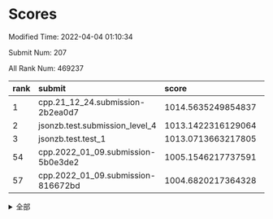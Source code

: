 # Scores

Modified Time: 2022-04-04 01:10:34

Submit Num: 207

All Rank Num: 469237

| rank |               submit               |       score        |       sigma        | pk_num |
| :--- | :--------------------------------- | :----------------- | :----------------- | :----- |
| 1    | cpp.21_12_24.submission-2b2ea0d7   | 1014.5635249854837 | 0.8295388179842156 | 9072   |
| 2    | jsonzb.test.submission_level_4     | 1013.1422316129064 | 0.8033373683019087 | 9066   |
| 3    | jsonzb.test.test_1                 | 1013.0713663217805 | 0.8048932938251089 | 9065   |
| 54   | cpp.2022_01_09.submission-5b0e3de2 | 1005.1546217737591 | 0.7211927468188523 | 9067   |
| 57   | cpp.2022_01_09.submission-816672bd | 1004.6820217364328 | 0.7161728108705059 | 9071   |


<details>
<summary>全部</summary>

| rank |                 submit                 |       score        |       sigma        | pk_num |
| :--- | :------------------------------------- | :----------------- | :----------------- | :----- |
| 1    | cpp.21_12_24.submission-2b2ea0d7       | 1014.5635249854837 | 0.8295388179842156 | 9072   |
| 2    | jsonzb.test.submission_level_4         | 1013.1422316129064 | 0.8033373683019087 | 9066   |
| 3    | jsonzb.test.test_1                     | 1013.0713663217805 | 0.8048932938251089 | 9065   |
| 4    | gobigger.level_3.submission_level_3_26 | 1012.8540144221901 | 0.7963152183962768 | 9069   |
| 5    | gobigger.level_3.submission_level_3_0  | 1011.431285557614  | 0.7783950012400552 | 9066   |
| 6    | gobigger.level_3.submission_level_3_17 | 1010.9435914712169 | 0.753515038647056  | 9070   |
| 7    | gobigger.level_3.submission_level_3_45 | 1010.9398318013108 | 0.7868952942242272 | 9071   |
| 8    | gobigger.level_3.submission_level_3_37 | 1010.8888520154411 | 0.7772688381358611 | 9067   |
| 9    | gobigger.level_3.submission_level_3_24 | 1010.8622494030474 | 0.765024028472265  | 9068   |
| 10   | gobigger.level_3.submission_level_3_43 | 1010.7985630890304 | 0.7576402111041858 | 9064   |
| 11   | gobigger.level_3.submission_level_3_33 | 1010.787509956524  | 0.7819519899463588 | 9065   |
| 12   | gobigger.level_3.submission_level_3_11 | 1010.7839769313993 | 0.7716453800711518 | 9065   |
| 13   | gobigger.level_3.submission_level_3_49 | 1010.7702517647401 | 0.7474781939888197 | 9072   |
| 14   | gobigger.level_3.submission_level_3_16 | 1010.6383829424884 | 0.7573371626098178 | 9065   |
| 15   | gobigger.level_3.submission_level_3_32 | 1010.539505941222  | 0.7933557878623876 | 9070   |
| 16   | gobigger.level_3.submission_level_3_22 | 1010.4322979433638 | 0.7465798942327443 | 9071   |
| 17   | gobigger.level_3.submission_level_3_1  | 1010.4103769989214 | 0.7573690895386641 | 9068   |
| 18   | gobigger.level_3.submission_level_3_31 | 1010.3578830995024 | 0.7460126974170469 | 9061   |
| 19   | gobigger.level_3.submission_level_3_40 | 1010.3446934773805 | 0.7368194292836368 | 9066   |
| 20   | gobigger.level_3.submission_level_3_6  | 1010.3267115176701 | 0.7643845519761104 | 9065   |
| 21   | gobigger.level_3.submission_level_3_23 | 1010.278506333226  | 0.7623149714688552 | 9072   |
| 22   | gobigger.level_3.submission_level_3_21 | 1010.2242555625677 | 0.7520145614284975 | 9068   |
| 23   | gobigger.level_3.submission_level_3_15 | 1010.2168537716814 | 0.7533542353364957 | 9066   |
| 24   | gobigger.level_3.submission_level_3_25 | 1010.1619012863371 | 0.740900573239433  | 9062   |
| 25   | gobigger.level_3.submission_level_3_48 | 1010.1025631741832 | 0.7588596923113238 | 9072   |
| 26   | gobigger.level_3.submission_level_3_8  | 1010.073019863996  | 0.773323524994417  | 9070   |
| 27   | gobigger.level_3.submission_level_3_27 | 1010.061659408556  | 0.7424193572080885 | 9071   |
| 28   | gobigger.level_3.submission_level_3_18 | 1009.9801864598359 | 0.7661456673108804 | 9068   |
| 29   | gobigger.level_3.submission_level_3_4  | 1009.8755513265694 | 0.7421688453923159 | 9069   |
| 30   | gobigger.level_3.submission_level_3_46 | 1009.8293221540041 | 0.7596153898173552 | 9069   |
| 31   | gobigger.level_3.submission_level_3_5  | 1009.7894343560706 | 0.7659597459954116 | 9069   |
| 32   | gobigger.level_3.submission_level_3_20 | 1009.7883168169161 | 0.780152812180438  | 9068   |
| 33   | gobigger.level_3.submission_level_3_10 | 1009.7644934193437 | 0.755497226423358  | 9064   |
| 34   | gobigger.level_3.submission_level_3_7  | 1009.7512366443223 | 0.7528560382960456 | 9068   |
| 35   | gobigger.level_3.submission_level_3_35 | 1009.7478298833316 | 0.7757205682765987 | 9065   |
| 36   | gobigger.level_3.submission_level_3_41 | 1009.7389070196986 | 0.7621538647110572 | 9072   |
| 37   | gobigger.level_3.submission_level_3_38 | 1009.7116284222226 | 0.7500121111077779 | 9067   |
| 38   | gobigger.level_3.submission_level_3_28 | 1009.57978698482   | 0.7399627877981554 | 9068   |
| 39   | gobigger.level_3.submission_level_3_42 | 1009.5394182805562 | 0.7672017611624313 | 9069   |
| 40   | gobigger.level_3.submission_level_3_13 | 1009.4465685293804 | 0.7859304822749431 | 9067   |
| 41   | gobigger.level_3.submission_level_3_44 | 1009.4320893702804 | 0.7431309591969223 | 9068   |
| 42   | gobigger.level_3.submission_level_3_34 | 1009.4224929693296 | 0.7302632614466271 | 9071   |
| 43   | gobigger.level_3.submission_level_3_12 | 1009.4059317746878 | 0.7553011061604938 | 9068   |
| 44   | gobigger.level_3.submission_level_3_14 | 1009.2102259823994 | 0.7342942865748603 | 9069   |
| 45   | gobigger.level_3.submission_level_3_2  | 1009.1621440594453 | 0.7586192651820027 | 9062   |
| 46   | gobigger.level_3.submission_level_3_3  | 1009.0753573631299 | 0.7609629367477967 | 9068   |
| 47   | gobigger.level_3.submission_level_3_19 | 1009.0507358409272 | 0.7527071799839926 | 9071   |
| 48   | gobigger.level_3.submission_level_3_47 | 1008.9846786839472 | 0.7530897135016615 | 9073   |
| 49   | gobigger.level_3.submission_level_3_9  | 1008.8812752429926 | 0.7458729531357489 | 9072   |
| 50   | gobigger.level_3.submission_level_3_39 | 1008.8522982044808 | 0.7559950077641747 | 9065   |
| 51   | gobigger.level_3.submission_level_3_36 | 1008.7170823323952 | 0.741270362883445  | 9072   |
| 52   | gobigger.level_3.submission_level_3_30 | 1008.5656908378538 | 0.7536507004544883 | 9071   |
| 53   | gobigger.level_3.submission_level_3_29 | 1008.0646628946753 | 0.7530471950772804 | 9070   |
| 54   | cpp.2022_01_09.submission-5b0e3de2     | 1005.1546217737591 | 0.7211927468188523 | 9067   |
| 55   | gobigger.level_1.submission_level_1_13 | 1004.9765055047475 | 0.7268430903797626 | 9069   |
| 56   | gobigger.level_1.submission_level_1_29 | 1004.8508918026216 | 0.721415077135813  | 9075   |
| 57   | cpp.2022_01_09.submission-816672bd     | 1004.6820217364328 | 0.7161728108705059 | 9071   |
| 58   | gobigger.level_1.submission_level_1_47 | 1004.6481386370735 | 0.7134842825686083 | 9072   |
| 59   | gobigger.level_1.submission_level_1_6  | 1004.6226043934149 | 0.7068668635716602 | 9065   |
| 60   | gobigger.level_1.submission_level_1_32 | 1004.5804189011023 | 0.725519170731931  | 9066   |
| 61   | gobigger.level_1.submission_level_1_24 | 1004.5738339311974 | 0.7295537175510192 | 9067   |
| 62   | gobigger.level_1.submission_level_1_34 | 1004.5640236905845 | 0.7185230290491768 | 9074   |
| 63   | gobigger.level_1.submission_level_1_42 | 1004.3598064900674 | 0.7125308997835927 | 9064   |
| 64   | gobigger.level_1.submission_level_1_15 | 1004.3405425547876 | 0.7257499821298513 | 9071   |
| 65   | gobigger.level_1.submission_level_1_39 | 1004.2305263586743 | 0.7194999905415722 | 9065   |
| 66   | gobigger.level_1.submission_level_1_21 | 1004.1713713169313 | 0.7176626533641519 | 9067   |
| 67   | gobigger.level_1.submission_level_1_41 | 1004.1426149082587 | 0.7216515927635877 | 9064   |
| 68   | gobigger.level_1.submission_level_1_26 | 1004.0932983104262 | 0.7207446023831611 | 9066   |
| 69   | gobigger.level_1.submission_level_1_43 | 1004.0660619794917 | 0.7118783722811103 | 9066   |
| 70   | gobigger.level_1.submission_level_1_2  | 1003.9388328231913 | 0.7106658144154897 | 9068   |
| 71   | gobigger.level_1.submission_level_1_10 | 1003.8671537397573 | 0.7101855224188022 | 9064   |
| 72   | gobigger.level_1.submission_level_1_38 | 1003.8486359349223 | 0.7147215043896418 | 9070   |
| 73   | gobigger.level_1.submission_level_1_17 | 1003.793562349804  | 0.7093550356986169 | 9067   |
| 74   | gobigger.level_1.submission_level_1_12 | 1003.7600854949642 | 0.7113908496192525 | 9066   |
| 75   | gobigger.level_1.submission_level_1_31 | 1003.7116112547444 | 0.7192210532479462 | 9069   |
| 76   | gobigger.level_1.submission_level_1_46 | 1003.6610178020588 | 0.70602866258213   | 9068   |
| 77   | gobigger.level_1.submission_level_1_44 | 1003.5933193941787 | 0.7339541503359525 | 9069   |
| 78   | gobigger.level_1.submission_level_1_14 | 1003.5364375461546 | 0.7170964433419095 | 9067   |
| 79   | gobigger.level_1.submission_level_1_40 | 1003.4502153952201 | 0.7161152021603531 | 9065   |
| 80   | gobigger.level_1.submission_level_1_35 | 1003.3781605962915 | 0.7209902305446821 | 9069   |
| 81   | gobigger.level_1.submission_level_1_33 | 1003.3618551455314 | 0.7132927926465719 | 9066   |
| 82   | gobigger.level_1.submission_level_1_37 | 1003.3233330131633 | 0.7172528738583517 | 9073   |
| 83   | gobigger.level_1.submission_level_1_27 | 1003.3215834835031 | 0.711783731381135  | 9069   |
| 84   | gobigger.level_1.submission_level_1_28 | 1003.2587326406242 | 0.7180013591179755 | 9070   |
| 85   | gobigger.level_1.submission_level_1_30 | 1003.2542135230123 | 0.7238973808874659 | 9070   |
| 86   | gobigger.level_1.submission_level_1_19 | 1003.2239404869097 | 0.7177406073348309 | 9069   |
| 87   | gobigger.level_1.submission_level_1_49 | 1003.1519545516998 | 0.7151772442809925 | 9064   |
| 88   | gobigger.level_1.submission_level_1_25 | 1003.0840850905774 | 0.7141296091971796 | 9070   |
| 89   | gobigger.level_1.submission_level_1_11 | 1003.0497761300893 | 0.7104315562422074 | 9065   |
| 90   | gobigger.level_1.submission_level_1_36 | 1002.9558728179603 | 0.7063404934432688 | 9070   |
| 91   | gobigger.level_1.submission_level_1_5  | 1002.9210383251444 | 0.7082994303283804 | 9071   |
| 92   | gobigger.level_1.submission_level_1_20 | 1002.9074815698988 | 0.7215589260395575 | 9064   |
| 93   | gobigger.level_1.submission_level_1_8  | 1002.8092002294374 | 0.7198414544227006 | 9064   |
| 94   | gobigger.level_1.submission_level_1_1  | 1002.791585845285  | 0.723141475192331  | 9069   |
| 95   | gobigger.level_1.submission_level_1_0  | 1002.767745660667  | 0.7196868041571861 | 9070   |
| 96   | gobigger.level_1.submission_level_1_48 | 1002.734522904171  | 0.7152985076778412 | 9069   |
| 97   | gobigger.level_1.submission_level_1_4  | 1002.7333328945008 | 0.703682078209087  | 9065   |
| 98   | gobigger.level_1.submission_level_1_3  | 1002.700628146588  | 0.7089923738990267 | 9067   |
| 99   | gobigger.level_1.submission_level_1_22 | 1002.6618365691743 | 0.7142512248466333 | 9069   |
| 100  | gobigger.level_1.submission_level_1_7  | 1002.6353097807867 | 0.7103531637777122 | 9071   |
| 101  | gobigger.level_1.submission_level_1_45 | 1002.5743887598699 | 0.7252695788170147 | 9072   |
| 102  | gobigger.level_1.submission_level_1_9  | 1001.9236710989837 | 0.7088531778858009 | 9066   |
| 103  | gobigger.level_1.submission_level_1_23 | 1001.6656242366124 | 0.6981719873158412 | 9063   |
| 104  | gobigger.level_1.submission_level_1_18 | 1001.3720158965845 | 0.7141943046050745 | 9066   |
| 105  | gobigger.level_1.submission_level_1_16 | 1001.3324324112979 | 0.712789156208206  | 9068   |
| 106  | gobigger.random.submission_random_31   | 997.3637632557909  | 0.7108611183346445 | 9064   |
| 107  | gobigger.random.submission_random_12   | 997.3511333476981  | 0.7039079453011208 | 9070   |
| 108  | gobigger.random.submission_random_14   | 997.2821891151215  | 0.7108829454884711 | 9069   |
| 109  | gobigger.random.submission_random_13   | 997.262194015625   | 0.7037795300822922 | 9069   |
| 110  | gobigger.random.submission_random_7    | 997.245569490607   | 0.7152354553094996 | 9067   |
| 111  | gobigger.random.submission_random_5    | 997.0233990389171  | 0.7046138226231122 | 9062   |
| 112  | gobigger.random.submission_random_3    | 996.84207876516    | 0.7162416240472251 | 9069   |
| 113  | gobigger.random.submission_random_24   | 996.771186706179   | 0.7254504037185058 | 9067   |
| 114  | gobigger.random.submission_random_10   | 996.7614408269628  | 0.7153878460543078 | 9061   |
| 115  | gobigger.random.submission_random_9    | 996.6084853971482  | 0.6963943995936506 | 9068   |
| 116  | gobigger.random.submission_random_49   | 996.5500740598229  | 0.7222087178906448 | 9069   |
| 117  | gobigger.random.submission_random_27   | 996.5465921770723  | 0.7175849450382814 | 9066   |
| 118  | gobigger.random.submission_random_46   | 996.296898019887   | 0.7072116631217289 | 9063   |
| 119  | gobigger.random.submission_random_30   | 996.2522018052507  | 0.7013947502347602 | 9066   |
| 120  | gobigger.random.submission_random_26   | 996.2267198875053  | 0.7051019772261711 | 9067   |
| 121  | gobigger.random.submission_random_22   | 996.222898440519   | 0.7134979640811211 | 9062   |
| 122  | gobigger.random.submission_random_47   | 996.173255004658   | 0.7249930454646892 | 9070   |
| 123  | gobigger.random.submission_random_6    | 996.1607337851821  | 0.7155591811996613 | 9068   |
| 124  | gobigger.random.submission_random_48   | 996.1437780040034  | 0.6999736492152269 | 9063   |
| 125  | gobigger.random.submission_random_32   | 996.1044318175858  | 0.7056554061852229 | 9066   |
| 126  | gobigger.random.submission_random_8    | 996.094119956701   | 0.7189724753328485 | 9061   |
| 127  | gobigger.random.submission_random_36   | 996.0741213157903  | 0.735704458830333  | 9067   |
| 128  | gobigger.random.submission_random_28   | 996.0716931421366  | 0.7225327990544379 | 9069   |
| 129  | gobigger.random.submission_random_33   | 996.0715805092948  | 0.7113874022862504 | 9069   |
| 130  | gobigger.random.submission_random_16   | 996.0448440317114  | 0.7220739562006179 | 9068   |
| 131  | gobigger.random.submission_random_18   | 996.0371585651859  | 0.7198180253293499 | 9059   |
| 132  | gobigger.random.submission_random_34   | 996.0269704200249  | 0.7081280276532099 | 9073   |
| 133  | gobigger.random.submission_random_11   | 995.96739205063    | 0.7073281273342734 | 9065   |
| 134  | gobigger.random.submission_random_0    | 995.9293580479476  | 0.7253661316118624 | 9070   |
| 135  | gobigger.random.submission_random_4    | 995.9131517457253  | 0.7070439275908121 | 9067   |
| 136  | gobigger.random.submission_random_45   | 995.826220181618   | 0.709344724280368  | 9066   |
| 137  | gobigger.random.submission_random_2    | 995.8009703755573  | 0.711052761581003  | 9067   |
| 138  | gobigger.random.submission_random_42   | 995.7495811889506  | 0.7271606890616564 | 9067   |
| 139  | gobigger.random.submission_random_15   | 995.731763021962   | 0.7150449660384103 | 9064   |
| 140  | gobigger.random.submission_random_23   | 995.6327224331156  | 0.7228551932412992 | 9071   |
| 141  | gobigger.random.submission_random_17   | 995.6240711920374  | 0.7218997426532053 | 9065   |
| 142  | gobigger.random.submission_random_1    | 995.5961356898721  | 0.710957795163139  | 9064   |
| 143  | gobigger.random.submission_random_41   | 995.5028020928553  | 0.7027419103627183 | 9071   |
| 144  | gobigger.random.submission_random_43   | 995.2998763256378  | 0.7121449231382688 | 9069   |
| 145  | gobigger.random.submission_random_29   | 995.2600617609125  | 0.7302411876516293 | 9066   |
| 146  | gobigger.random.submission_random_19   | 995.140918921771   | 0.7243474610031371 | 9062   |
| 147  | gobigger.random.submission_random_20   | 995.1348236866668  | 0.735180407756865  | 9064   |
| 148  | gobigger.random.submission_random_25   | 995.1074519132711  | 0.7394854902156943 | 9073   |
| 149  | gobigger.random.submission_random_44   | 995.0840017201764  | 0.7271708126599722 | 9063   |
| 150  | gobigger.random.submission_random_35   | 995.0618049374573  | 0.7214307963873655 | 9064   |
| 151  | gobigger.random.submission_random_38   | 995.0360459258757  | 0.7206498461108383 | 9065   |
| 152  | gobigger.random.submission_random_39   | 994.8073530456908  | 0.7228684078242469 | 9062   |
| 153  | gobigger.random.submission_random_37   | 994.7274108365569  | 0.7301975687280291 | 9065   |
| 154  | gobigger.random.submission_random_21   | 994.1416687771975  | 0.7212345492250923 | 9067   |
| 155  | gobigger.random.submission_random_40   | 994.1092326368631  | 0.7145071710089942 | 9070   |
| 156  | gobigger.level_2.submission_level_2_42 | 993.7368629122245  | 0.7269542792909812 | 9071   |
| 157  | gobigger.level_2.submission_level_2_40 | 993.710688016996   | 0.7419812692756641 | 9073   |
| 158  | gobigger.level_2.submission_level_2_25 | 993.5327770050873  | 0.7258639507752794 | 9067   |
| 159  | gobigger.level_2.submission_level_2_20 | 993.4883705728759  | 0.7324354462639917 | 9059   |
| 160  | gobigger.level_2.submission_level_2_26 | 993.4381243088347  | 0.7508934251866469 | 9063   |
| 161  | gobigger.level_2.submission_level_2_49 | 993.0991507638937  | 0.7454902230887032 | 9063   |
| 162  | gobigger.level_2.submission_level_2_22 | 993.0006378826095  | 0.7450809699424147 | 9067   |
| 163  | gobigger.level_2.submission_level_2_5  | 992.9181869962117  | 0.7466426163647903 | 9068   |
| 164  | gobigger.level_2.submission_level_2_12 | 992.8468637050211  | 0.7530646495222199 | 9070   |
| 165  | gobigger.level_2.submission_level_2_43 | 992.71599095119    | 0.7451879193287391 | 9066   |
| 166  | gobigger.level_2.submission_level_2_30 | 992.671204249903   | 0.7427412789277547 | 9070   |
| 167  | gobigger.level_2.submission_level_2_0  | 992.6349920100204  | 0.7337911501899422 | 9069   |
| 168  | gobigger.level_2.submission_level_2_4  | 992.6271140542513  | 0.7365123646381078 | 9068   |
| 169  | gobigger.level_2.submission_level_2_47 | 992.5877828214957  | 0.7340954438519363 | 9069   |
| 170  | gobigger.level_2.submission_level_2_13 | 992.5816097989855  | 0.7414881162438953 | 9068   |
| 171  | gobigger.level_2.submission_level_2_31 | 992.579880054093   | 0.7429931475225131 | 9070   |
| 172  | gobigger.level_2.submission_level_2_21 | 992.5715851708857  | 0.7395316498325917 | 9071   |
| 173  | gobigger.level_2.submission_level_2_2  | 992.4443251632503  | 0.7360851759791178 | 9070   |
| 174  | gobigger.level_2.submission_level_2_19 | 992.3358659170977  | 0.7502362460002642 | 9064   |
| 175  | gobigger.level_2.submission_level_2_23 | 992.3042583165951  | 0.7354855955881119 | 9065   |
| 176  | gobigger.level_2.submission_level_2_41 | 992.2745840394691  | 0.727478366113595  | 9073   |
| 177  | gobigger.level_2.submission_level_2_46 | 992.2720213670335  | 0.7759409241828822 | 9070   |
| 178  | gobigger.level_2.submission_level_2_48 | 992.2639100790949  | 0.7448607748228026 | 9067   |
| 179  | gobigger.level_2.submission_level_2_27 | 992.201002960172   | 0.7448310738777811 | 9066   |
| 180  | gobigger.level_2.submission_level_2_35 | 992.193391859195   | 0.7314324480748859 | 9067   |
| 181  | gobigger.level_2.submission_level_2_17 | 992.078582852013   | 0.7472519254875309 | 9068   |
| 182  | gobigger.level_2.submission_level_2_44 | 992.0500972652027  | 0.7502471457924159 | 9064   |
| 183  | gobigger.level_2.submission_level_2_32 | 991.981618081051   | 0.7445917482584506 | 9072   |
| 184  | gobigger.level_2.submission_level_2_15 | 991.896501125593   | 0.7553494285652256 | 9066   |
| 185  | gobigger.level_2.submission_level_2_38 | 991.8880490221579  | 0.7522763586149015 | 9065   |
| 186  | gobigger.level_2.submission_level_2_45 | 991.8556583327829  | 0.7580605953130128 | 9064   |
| 187  | gobigger.level_2.submission_level_2_9  | 991.8526919761118  | 0.7591340772248185 | 9063   |
| 188  | gobigger.level_2.submission_level_2_16 | 991.754581004302   | 0.7415445519047974 | 9065   |
| 189  | gobigger.level_2.submission_level_2_18 | 991.6691555152695  | 0.7530311217721837 | 9067   |
| 190  | gobigger.level_2.submission_level_2_1  | 991.5999134114833  | 0.7578779476084994 | 9074   |
| 191  | gobigger.level_2.submission_level_2_28 | 991.5691898653697  | 0.7698270729662026 | 9067   |
| 192  | gobigger.level_2.submission_level_2_10 | 991.4674534032187  | 0.7416627024139916 | 9068   |
| 193  | gobigger.level_2.submission_level_2_33 | 991.3559972219799  | 0.7413968970084616 | 9067   |
| 194  | gobigger.level_2.submission_level_2_3  | 991.3520733073368  | 0.739747240476106  | 9067   |
| 195  | gobigger.level_2.submission_level_2_39 | 991.3139160648407  | 0.7489233526284002 | 9065   |
| 196  | gobigger.level_2.submission_level_2_29 | 991.2449316057609  | 0.7542352056951851 | 9058   |
| 197  | gobigger.level_2.submission_level_2_8  | 991.2195098565021  | 0.7517317693852669 | 9062   |
| 198  | gobigger.level_2.submission_level_2_6  | 991.205476817532   | 0.7653890941233625 | 9066   |
| 199  | gobigger.level_2.submission_level_2_34 | 991.0525369580278  | 0.7464542720290076 | 9068   |
| 200  | gobigger.level_2.submission_level_2_36 | 990.7505067758084  | 0.7583915622815084 | 9066   |
| 201  | gobigger.level_2.submission_level_2_37 | 990.7304635956249  | 0.7628665286330364 | 9071   |
| 202  | gobigger.level_2.submission_level_2_24 | 990.6421680415107  | 0.7495400907238413 | 9068   |
| 203  | gobigger.level_2.submission_level_2_7  | 990.6045237905428  | 0.759740721299277  | 9067   |
| 204  | gobigger.level_2.submission_level_2_14 | 990.5856428213982  | 0.7555244115979541 | 9065   |
| 205  | gobigger.level_2.submission_level_2_11 | 989.6711630611318  | 0.7697125084085814 | 9069   |
| 206  | gobigger.none.submission_none_1        | 979.1110016009037  | 1.264115272107735  | 9065   |
| 207  | gobigger.none.submission_none_0        | 976.0545792616307  | 1.4088442569823576 | 9070   |

</details>